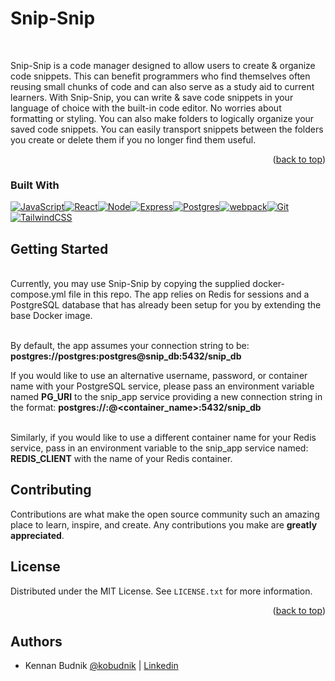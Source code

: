 # Snip-Snip

<!-- ABOUT -->
<br />

Snip-Snip is a code manager designed to allow users to create & organize code snippets. This can benefit programmers who find themselves often reusing small chunks of code and can also serve as a study aid to current learners. With Snip-Snip, you can write & save code snippets in your language of choice with the built-in code editor. No worries about formatting or styling. You can also make folders to logically organize your saved code snippets. You can easily transport snippets between the folders you create or delete them if you no longer find them useful.

<p align="right">(<a href="#readme-top">back to top</a>)</p>

### Built With

[![JavaScript][JavaScript]][JavaScript-url][![React][React.js]][React-url][![Node][Node.js]][Node-url][![Express][Express]][Express-url][![Postgres][Postgres]][Postgres-url][![webpack][webpack]][webpack-url][![Git][Git]][Git-url][![TailwindCSS][Tailwind]][Tailwind-url]

## Getting Started

<br />
Currently, you may use Snip-Snip by copying the supplied docker-compose.yml file in this repo. The app relies on Redis for sessions and a PostgreSQL database that has already been setup for you by extending the base Docker image.

<br />By default, the app assumes your connection string to be: <br /> **postgres://postgres:postgres@snip_db:5432/snip_db**

If you would like to use an alternative username, password, or container name with your PostgreSQL service, please pass an environment variable named **PG_URI** to the snip_app service providing a new connection string in the format:
**postgres://<username>:<password>@<container_name>:5432/snip_db**

<br />Similarly, if you would like to use a different container name for your Redis service, pass in an environment variable to the snip_app service named: **REDIS_CLIENT** with the name of your Redis container.

<!-- CONTRIBUTING -->

## Contributing

Contributions are what make the open source community such an amazing place to learn, inspire, and create. Any contributions you make are **greatly appreciated**.

<!-- LICENSE -->

## License

Distributed under the MIT License. See `LICENSE.txt` for more information.

<p align="right">(<a href="#readme-top">back to top</a>)</p>

## Authors

- Kennan Budnik [@kobudnik](https://github.com/kobudnik) | [Linkedin](https://www.linkedin.com/in/kobudnik/)

[React.js]: https://img.shields.io/badge/react-%2320232a.svg?style=for-the-badge&logo=react&logoColor=%2361DAFB
[React-url]: https://reactjs.org/
[JavaScript]: https://img.shields.io/badge/javascript-%23323330.svg?style=for-the-badge&logo=javascript&logoColor=%23F7DF1E
[JavaScript-url]: https://www.javascript.com/
[Node.js]: https://img.shields.io/badge/node.js-6DA55F?style=for-the-badge&logo=node.js&logoColor=white
[Node-url]: https://nodejs.org/en/
[Express]: https://img.shields.io/badge/express.js-%23404d59.svg?style=for-the-badge&logo=express&logoColor=%2361DAFB
[Express-url]: https://expressjs.com/
[Redux]: https://img.shields.io/badge/redux-%23593d88.svg?style=for-the-badge&logo=redux&logoColor=white
[Redux-url]: https://redux.js.org/
[Postgres]: https://img.shields.io/badge/postgres-%23316192.svg?style=for-the-badge&logo=postgresql&logoColor=white

[Postgres-url]: https://img.shields.io/badge/postgres-%23316192.svg?style=for-the-badge&logo=postgresql&logoColor=white](https://www.postgresql.org/)
[Git]: https://img.shields.io/badge/git-%23F05033.svg?style=for-the-badge&logo=git&logoColor=white
[Git-url]: https://git-scm.com/
[Tailwind]: https://img.shields.io/badge/TailwindCSS-DD0031?style=for-the-badge&logo=tailwindcss&logoColor=white
[Tailwind-url]: https://tailwindcss.com/
[webpack]: https://img.shields.io/badge/Webpack-0769AD?style=for-the-badge&logo=webpack&logoColor=white
[webpack-url]: https://webpack.js.org/guides/getting-started/
